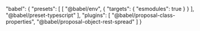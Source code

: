 
  "babel": {
    "presets": [
      [
        "@babel/env",
        {
          "targets": {
            "esmodules": true
          }
        }
      ],
      "@babel/preset-typescript"
    ],
    "plugins": [
      "@babel/proposal-class-properties",
      "@babel/proposal-object-rest-spread"
    ]
  }